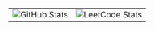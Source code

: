 <table>
  <tr>
    <td align="center"><img src="https://github-readme-stats.vercel.app/api?username=your-github-username&show_icons=true&theme=radical" alt="GitHub Stats"/></td>
    <td align="center"><img src="https://leetcard.jacoblin.cool/your-leetcode-username?theme=dark&font=Karma&ext=activity" alt="LeetCode Stats"/></td>
  </tr>
</table>
